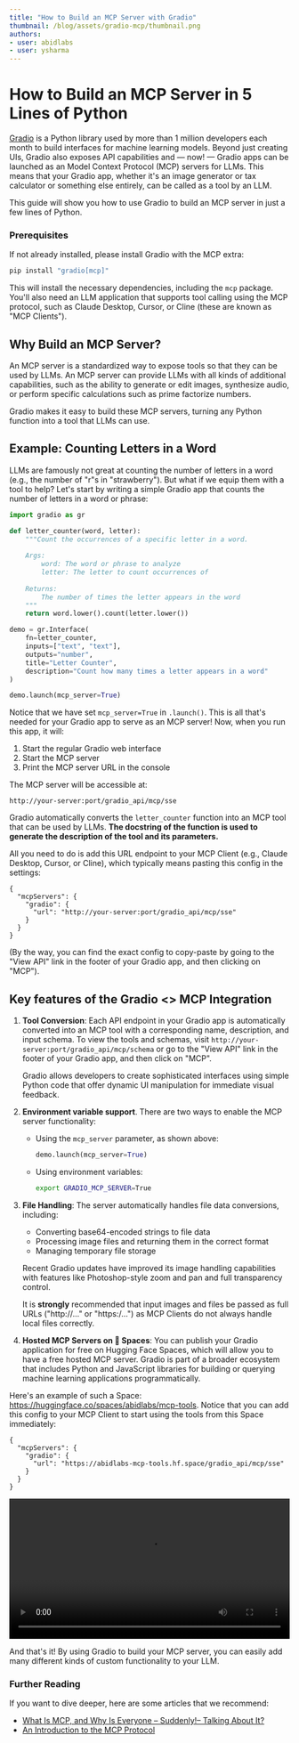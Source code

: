 ```yaml
---
title: "How to Build an MCP Server with Gradio"
thumbnail: /blog/assets/gradio-mcp/thumbnail.png
authors:
- user: abidlabs
- user: ysharma
---
```


# How to Build an MCP Server in 5 Lines of Python

[Gradio](https://github.com/gradio-app/gradio) is a Python library used by more than 1 million developers each month to build interfaces for machine learning models. Beyond just creating UIs, Gradio also exposes API capabilities and — now! — Gradio apps can be launched as an Model Context Protocol (MCP) servers for LLMs. This means that your Gradio app, whether it's an image generator or tax calculator or something else entirely, can be called as a tool by an LLM.

This guide will show you how to use Gradio to build an MCP server in just a few lines of Python. 

### Prerequisites

If not already installed, please install Gradio with the MCP extra:

```bash
pip install "gradio[mcp]"
```

This will install the necessary dependencies, including the `mcp` package. You'll also need an LLM application that supports tool calling using the MCP protocol, such as Claude Desktop, Cursor, or Cline (these are known as "MCP Clients").

## Why Build an MCP Server?

An MCP server is a standardized way to expose tools so that they can be used by LLMs. An MCP server can provide LLMs with all kinds of additional capabilities, such as the ability to generate or edit images, synthesize audio, or perform specific calculations such as prime factorize numbers.

Gradio makes it easy to build these MCP servers, turning any Python function into a tool that LLMs can use.

## Example: Counting Letters in a Word

LLMs are famously not great at counting the number of letters in a word (e.g., the number of "r"s in "strawberry"). But what if we equip them with a tool to help? Let's start by writing a simple Gradio app that counts the number of letters in a word or phrase:

```python
import gradio as gr

def letter_counter(word, letter):
    """Count the occurrences of a specific letter in a word.
    
    Args:
        word: The word or phrase to analyze
        letter: The letter to count occurrences of
        
    Returns:
        The number of times the letter appears in the word
    """
    return word.lower().count(letter.lower())

demo = gr.Interface(
    fn=letter_counter,
    inputs=["text", "text"],
    outputs="number",
    title="Letter Counter",
    description="Count how many times a letter appears in a word"
)

demo.launch(mcp_server=True)
```

Notice that we have set `mcp_server=True` in `.launch()`. This is all that's needed for your Gradio app to serve as an MCP server! Now, when you run this app, it will:

1. Start the regular Gradio web interface
2. Start the MCP server
3. Print the MCP server URL in the console

The MCP server will be accessible at:
```
http://your-server:port/gradio_api/mcp/sse
```

Gradio automatically converts the `letter_counter` function into an MCP tool that can be used by LLMs. **The docstring of the function is used to generate the description of the tool and its parameters.**

All you need to do is add this URL endpoint to your MCP Client (e.g., Claude Desktop, Cursor, or Cline), which typically means pasting this config in the settings:

```
{
  "mcpServers": {
    "gradio": {
      "url": "http://your-server:port/gradio_api/mcp/sse"
    }
  }
}
```

(By the way, you can find the exact config to copy-paste by going to the "View API" link in the footer of your Gradio app, and then clicking on "MCP").

## Key features of the Gradio <> MCP Integration

1. **Tool Conversion**: Each API endpoint in your Gradio app is automatically converted into an MCP tool with a corresponding name, description, and input schema. To view the tools and schemas, visit `http://your-server:port/gradio_api/mcp/schema` or go to the "View API" link in the footer of your Gradio app, and then click on "MCP".

   Gradio allows developers to create sophisticated interfaces using simple Python code that offer dynamic UI manipulation for immediate visual feedback.

2. **Environment variable support**. There are two ways to enable the MCP server functionality:

   *  Using the `mcp_server` parameter, as shown above:
      ```python
      demo.launch(mcp_server=True)
      ```

   * Using environment variables:
      ```bash
      export GRADIO_MCP_SERVER=True
      ```

3. **File Handling**: The server automatically handles file data conversions, including:
   - Converting base64-encoded strings to file data
   - Processing image files and returning them in the correct format
   - Managing temporary file storage

    Recent Gradio updates have improved its image handling capabilities with features like Photoshop-style zoom and pan and full transparency control.

    It is **strongly** recommended that input images and files be passed as full URLs ("http://..." or "https:/...") as MCP Clients do not always handle local files correctly.

4. **Hosted MCP Servers on 󠀠🤗 Spaces**: You can publish your Gradio application for free on Hugging Face Spaces, which will allow you to have a free hosted MCP server. Gradio is part of a broader ecosystem that includes Python and JavaScript libraries for building or querying machine learning applications programmatically.

Here's an example of such a Space: https://huggingface.co/spaces/abidlabs/mcp-tools. Notice that you can add this config to your MCP Client to start using the tools from this Space immediately:

```
{
  "mcpServers": {
    "gradio": {
      "url": "https://abidlabs-mcp-tools.hf.space/gradio_api/mcp/sse"
    }
  }
}
```

<video src="https://huggingface.co/datasets/huggingface/documentation-images/resolve/main/gradio-guides/mcp_guide1.mp4" style="width:100%" controls preload> </video>

And that's it! By using Gradio to build your MCP server, you can easily add many different kinds of custom functionality to your LLM.

### Further Reading

If you want to dive deeper, here are some articles that we recommend:

* [What Is MCP, and Why Is Everyone – Suddenly!– Talking About It?](https://huggingface.co/blog/Kseniase/mcp)
* [An Introduction to the MCP Protocol](https://modelcontextprotocol.io/introduction)
